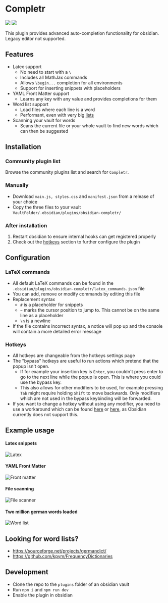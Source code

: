 # Completr
[![](https://img.shields.io/github/v/release/tth05/obsidian-completr?style=flat-square)](https://github.com/tth05/obsidian-completr/releases)
![](https://img.shields.io/github/downloads/tth05/obsidian-completr/total?style=flat-square)

This plugin provides advanced auto-completion functionality for obsidian. Legacy editor not supported.

## Features
- Latex support
    - No need to start with a `\`
    - Includes all MathJax commands
    - Allows `\begin...` completion for all environments
    - Support for inserting snippets with placeholders
- YAML Front Matter support
    - Learns any key with any value and provides completions for them
- Word list support
    - Load files where each line is a word
    - Performant, even with very big [lists](#looking-for-word-lists)
- Scanning your vault for words
    - Scans the current file or your whole vault to find new words which can then be suggested

## Installation
### Community plugin list
Browse the community plugins list and search for `Completr`.
### Manually
- Download `main.js, styles.css` and `manifest.json` from a release of your choice
- Copy the three files to your vault `VaultFolder/.obsidian/plugins/obsidian-completr/`

### After installation
1. Restart obsidian to ensure internal hooks can get registered properly
2. Check out the [hotkeys](#hotkeys) section to further configure the plugin

## Configuration
### LaTeX commands
- All default LaTeX commands can be found in the `.obsidian/plugins/obsidian-completr/latex_commands.json` file
- You can add, remove or modify commands by editing this file
- Replacement syntax
  - `#` is a placeholder for snippets
  - `~` marks the cursor position to jump to. This cannot be on the same line as a placeholder
  - `\n` is a newline
- If the file contains incorrect syntax, a notice will pop up and the console will contain a more detailed error message
### Hotkeys
- All hotkeys are changeable from the hotkeys settings page
- The "bypass" hotkeys are useful to run actions which pretend that the popup isn't open.
    - If for example your insertion key is `Enter`, you couldn't press enter to go to the next line while the popup is open. This is where you could use the bypass key.
    - This also allows for other modifiers to be used, for example pressing `Tab` might require holding `Shift` to move backwards. Only modifiers which are not used in the bypass keybinding will be forwarded.
- If you want to change a hotkey without using any modifier, you need to use a workaround which can be found [here](https://forum.obsidian.md/t/be-able-of-using-the-function-keys-f1-f12-to-perform-functions/15748/7) or [here](https://forum.obsidian.md/t/function-keys-cant-be-bound-as-hotkeys-without-modifiers/26956/4), as Obsidian currently does not support this.

## Example usage
#### Latex snippets
![Latex](https://user-images.githubusercontent.com/36999320/146680089-57390cd7-e3c3-418c-9c55-9536259bb956.gif)
#### YAML Front Matter
![Front matter](https://user-images.githubusercontent.com/36999320/148700639-6cb48631-0b2f-45b8-b48a-40357425e8bf.gif)
#### File scanning
![File scanner](https://user-images.githubusercontent.com/36999320/146680134-33d8393b-956a-4028-ab2f-62526f76984d.gif)
#### Two million german words loaded
![Word list](https://user-images.githubusercontent.com/36999320/146680359-ae572473-8919-4927-a6f5-bc39800a5c23.gif)

## Looking for word lists?
- https://sourceforge.net/projects/germandict/
- https://github.com/kpym/FrequencyDictionaries

## Development
- Clone the repo to the `plugins` folder of an obsidian vault
- Run `npm i` and `npm run dev`
- Enable the plugin in obsidian
